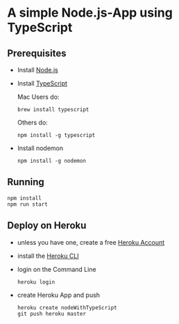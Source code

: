 # A simple Node.js-App using TypeScript

## Prerequisites

- Install [Node.js](https://nodejs.org/en/download/)
- Install [TypeScript](https://www.typescriptlang.org/index.html#download-links)

  Mac Users do:

  ```
  brew install typescript
  ```

  Others do:

  ```
  npm install -g typescript
  ```

- Install nodemon

  ```
  npm install -g nodemon
  ```

## Running

```
npm install
npm run start
```

## Deploy on Heroku

- unless you have one, create a free [Heroku Account](https://signup.heroku.com/dc)
- install the [Heroku CLI](https://devcenter.heroku.com/articles/getting-started-with-nodejs#set-up)
- login on the Command Line

  ```
  heroku login
  ```

- create Heroku App and push

  ```
  heroku create nodeWithTypeScript
  git push heroku master
  ```
